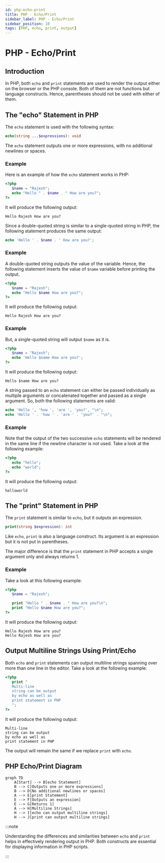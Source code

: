 ```yaml
---
id: php-echo-print
title: PHP - Echo/Print
sidebar_label: PHP - Echo/Print
sidebar_position: 10
tags: [PHP, echo, print, output]
---
```


# PHP - Echo/Print

## Introduction

In PHP, both `echo` and `print` statements are used to render the output either on the browser or the PHP console. Both of them are not functions but language constructs. Hence, parentheses should not be used with either of them.

## The "echo" Statement in PHP

The `echo` statement is used with the following syntax:

```php
echo(string ...$expressions): void
```

The `echo` statement outputs one or more expressions, with no additional newlines or spaces.

### Example

Here is an example of how the `echo` statement works in PHP:

```php
<?php
   $name = "Rajesh";
   echo "Hello " . $name . " How are you?";
?>
```

It will produce the following output:

```
Hello Rajesh How are you?
```

Since a double-quoted string is similar to a single-quoted string in PHP, the following statement produces the same output:

```php
echo 'Hello ' . $name . ' How are you?';
```

### Example

A double-quoted string outputs the value of the variable. Hence, the following statement inserts the value of `$name` variable before printing the output.

```php
<?php
   $name = "Rajesh";
   echo "Hello $name How are you?";
?>
```

It will produce the following output:

```
Hello Rajesh How are you?
```

### Example

But, a single-quoted string will output `$name` as it is.

```php
<?php
   $name = "Rajesh";
   echo 'Hello $name How are you?';
?>
```

It will produce the following output:

```
Hello $name How are you?
```

A string passed to an `echo` statement can either be passed individually as multiple arguments or concatenated together and passed as a single argument. So, both the following statements are valid:

```php
echo 'Hello ', 'how ', 'are ', 'you?', "\n";
echo 'Hello ' . 'how ' . 'are ' . 'you?' . "\n";
```

### Example

Note that the output of the two successive `echo` statements will be rendered in the same line if the newline character is not used. Take a look at the following example:

```php
<?php
   echo "hello";
   echo "world";
?>
```

It will produce the following output:

```
helloworld
```

## The "print" Statement in PHP

The `print` statement is similar to `echo`, but it outputs an expression.

```php
print(string $expression): int
```

Like `echo`, `print` is also a language construct. Its argument is an expression but it is not put in parentheses.

The major difference is that the `print` statement in PHP accepts a single argument only and always returns 1.

### Example

Take a look at this following example:

```php
<?php
   $name = "Rajesh";

   print "Hello " . $name . " How are you?\n";
   print "Hello $name How are you?";
?>
```

It will produce the following output:

```
Hello Rajesh How are you?
Hello Rajesh How are you?
```

## Output Multiline Strings Using Print/Echo

Both `echo` and `print` statements can output multiline strings spanning over more than one line in the editor. Take a look at the following example:

```php
<?php
   print "
   Multi-line
   string can be output  
   by echo as well as 
   print statement in PHP
   ";  
?>
```

It will produce the following output:

```
Multi-line
string can be output
by echo as well as
print statement in PHP
```

The output will remain the same if we replace `print` with `echo`.

## PHP Echo/Print Diagram

```mermaid
graph TD
    A[Start] --> B[echo Statement]
    B --> C[Outputs one or more expressions]
    B --> D[No additional newlines or spaces]
    A --> E[print Statement]
    E --> F[Outputs an expression]
    E --> G[Returns 1]
    A --> H[Multiline Strings]
    H --> I[echo can output multiline strings]
    H --> J[print can output multiline strings]
```

:::note

Understanding the differences and similarities between `echo` and `print` helps in effectively rendering output in PHP. Both constructs are essential for displaying information in PHP scripts.

:::